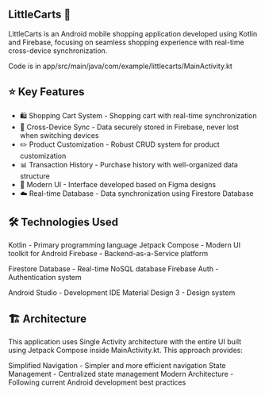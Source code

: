 ## LittleCarts 🛒
LittleCarts is an Android mobile shopping application developed using Kotlin and Firebase, focusing on seamless shopping experience with real-time cross-device synchronization.

Code is in app/src/main/java/com/example/littlecarts/MainActivity.kt

## ⭐ Key Features

- 🛍️ Shopping Cart System - Shopping cart with real-time synchronization
- 🔄 Cross-Device Sync - Data securely stored in Firebase, never lost when switching devices
- ✏️ Product Customization - Robust CRUD system for product customization
- 📊 Transaction History - Purchase history with well-organized data structure
- 🎨 Modern UI - Interface developed based on Figma designs
- ☁️ Real-time Database - Data synchronization using Firestore Database

## 🛠️ Technologies Used

Kotlin - Primary programming language
Jetpack Compose - Modern UI toolkit for Android
Firebase - Backend-as-a-Service platform

Firestore Database - Real-time NoSQL database
Firebase Auth - Authentication system


Android Studio - Development IDE
Material Design 3 - Design system

## 🏗️ Architecture
This application uses Single Activity architecture with the entire UI built using Jetpack Compose inside MainActivity.kt. This approach provides:

Simplified Navigation - Simpler and more efficient navigation
State Management - Centralized state management
Modern Architecture - Following current Android development best practices
